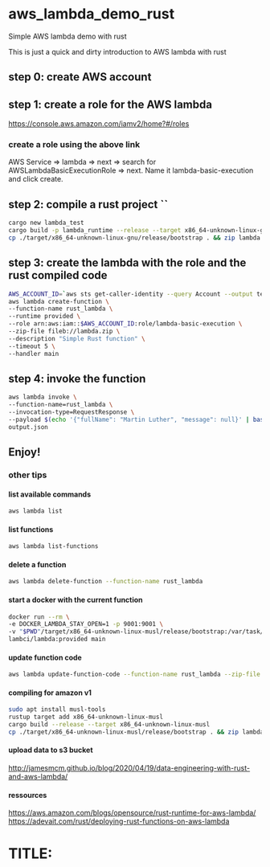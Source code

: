 # aws_lambda_demo_rust
Simple AWS lambda demo with rust

This is just a quick and dirty introduction to AWS lambda with rust

## step 0: create AWS account

## step 1: create a role for the AWS lambda
https://console.aws.amazon.com/iamv2/home?#/roles

### create a role using the above link
AWS Service => lambda => next => search for AWSLambdaBasicExecutionRole => next.
Name it lambda-basic-execution and click create.

## step 2: compile a rust project ``
```sh
cargo new lambda_test
cargo build -p lambda_runtime --release --target x86_64-unknown-linux-gnu
cp ./target/x86_64-unknown-linux-gnu/release/bootstrap . && zip lambda.zip bootstrap && rm bootstrap
```

## step 3: create the lambda with the role and the rust compiled code
```sh
AWS_ACCOUNT_ID=`aws sts get-caller-identity --query Account --output text` && \
aws lambda create-function \
--function-name rust_lambda \
--runtime provided \
--role arn:aws:iam::$AWS_ACCOUNT_ID:role/lambda-basic-execution \
--zip-file fileb://lambda.zip \
--description "Simple Rust function" \
--timeout 5 \
--handler main
```

## step 4: invoke the function
```sh
aws lambda invoke \
--function-name=rust_lambda \
--invocation-type=RequestResponse \
--payload $(echo '{"fullName": "Martin Luther", "message": null}' | base64 ) \
output.json
```

## Enjoy!

### other tips

#### list available commands
```sh
aws lambda list
```

#### list functions
```sh
aws lambda list-functions
```

#### delete a function
```sh
aws lambda delete-function --function-name rust_lambda
```

#### start a docker with the current function 
```sh
docker run --rm \
-e DOCKER_LAMBDA_STAY_OPEN=1 -p 9001:9001 \
-v "$PWD"/target/x86_64-unknown-linux-musl/release/bootstrap:/var/task/bootstrap:ro,delegated \
lambci/lambda:provided main
```

#### update function code 
```sh
aws lambda update-function-code --function-name rust_lambda --zip-file fileb://lambda.zip
```

#### compiling for amazon v1
```sh
sudo apt install musl-tools
rustup target add x86_64-unknown-linux-musl
cargo build --release --target x86_64-unknown-linux-musl
cp ./target/x86_64-unknown-linux-musl/release/bootstrap . && zip lambda.zip bootstrap && rm bootstrap
```

#### upload data to s3 bucket
http://jamesmcm.github.io/blog/2020/04/19/data-engineering-with-rust-and-aws-lambda/


#### ressources
https://aws.amazon.com/blogs/opensource/rust-runtime-for-aws-lambda/
https://adevait.com/rust/deploying-rust-functions-on-aws-lambda

# TITLE:
